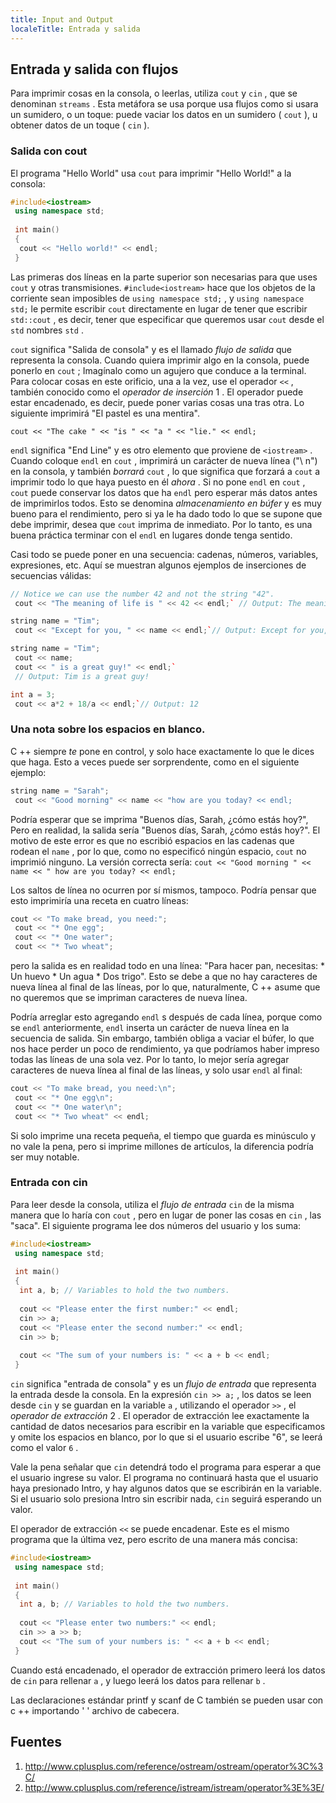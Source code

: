 ```yaml
---
title: Input and Output
localeTitle: Entrada y salida
---
```

## Entrada y salida con flujos

Para imprimir cosas en la consola, o leerlas, utiliza `cout` y `cin` , que se denominan `streams` . Esta metáfora se usa porque usa flujos como si usara un sumidero, o un toque: puede vaciar los datos en un sumidero ( `cout` ), u obtener datos de un toque ( `cin` ).

### Salida con cout

El programa "Hello World" usa `cout` para imprimir "Hello World!" a la consola:

```C++
#include<iostream> 
 using namespace std; 
 
 int main() 
 { 
  cout << "Hello world!" << endl; 
 } 
```

Las primeras dos líneas en la parte superior son necesarias para que uses `cout` y otras transmisiones. `#include<iostream>` hace que los objetos de la corriente sean imposibles de `using namespace std;` , y `using namespace std;` le permite escribir `cout` directamente en lugar de tener que escribir `std::cout` , es decir, tener que especificar que queremos usar `cout` desde el `std` nombres `std` .

`cout` significa "Salida de consola" y es el llamado _flujo de salida_ que representa la consola. Cuando quiera imprimir algo en la consola, puede ponerlo en `cout` ; Imagínalo como un agujero que conduce a la terminal. Para colocar cosas en este orificio, una a la vez, use el operador `<<` , también conocido como el _operador de inserción_ 1 . El operador puede estar encadenado, es decir, puede poner varias cosas una tras otra. Lo siguiente imprimirá "El pastel es una mentira".

`cout << "The cake " << "is " << "a " << "lie." << endl;`

`endl` significa "End Line" y es otro elemento que proviene de `<iostream>` . Cuando coloque `endl` en `cout` , imprimirá un carácter de nueva línea ("\\ n") en la consola, y también _borrará_ `cout` , lo que significa que forzará a `cout` a imprimir todo lo que haya puesto en él _ahora_ . Si no pone `endl` en `cout` , `cout` puede conservar los datos que ha `endl` pero esperar más datos antes de imprimirlos todos. Esto se denomina _almacenamiento en búfer_ y es muy bueno para el rendimiento, pero si ya le ha dado todo lo que se supone que debe imprimir, desea que `cout` imprima de inmediato. Por lo tanto, es una buena práctica terminar con el `endl` en lugares donde tenga sentido.

Casi todo se puede poner en una secuencia: cadenas, números, variables, expresiones, etc. Aquí se muestran algunos ejemplos de inserciones de secuencias válidas:

```C++
// Notice we can use the number 42 and not the string "42". 
 cout << "The meaning of life is " << 42 << endl;` // Output: The meaning of life is 42 
```

```C++
string name = "Tim"; 
 cout << "Except for you, " << name << endl;`// Output: Except for you, Tim 
```

```C++
string name = "Tim"; 
 cout << name; 
 cout << " is a great guy!" << endl;` 
 // Output: Tim is a great guy! 
```

```C++
int a = 3; 
 cout << a*2 + 18/a << endl;`// Output: 12 
```

### Una nota sobre los espacios en blanco.

C ++ siempre _te_ pone en control, y solo hace exactamente lo que le dices que haga. Esto a veces puede ser sorprendente, como en el siguiente ejemplo:

```C++
string name = "Sarah"; 
 cout << "Good morning" << name << "how are you today? << endl; 
```

Podría esperar que se imprima "Buenos días, Sarah, ¿cómo estás hoy?", Pero en realidad, la salida sería "Buenos días, Sarah, ¿cómo estás hoy?". El motivo de este error es que no escribió espacios en las cadenas que rodean el `name` , por lo que, como no especificó ningún espacio, `cout` no imprimió ninguno. La versión correcta sería: `cout << "Good morning " << name << " how are you today? << endl;`

Los saltos de línea no ocurren por sí mismos, tampoco. Podría pensar que esto imprimiría una receta en cuatro líneas:

```C++
cout << "To make bread, you need:"; 
 cout << "* One egg"; 
 cout << "* One water"; 
 cout << "* Two wheat"; 
```

pero la salida es en realidad todo en una línea: "Para hacer pan, necesitas: \* Un huevo \* Un agua \* Dos trigo". Esto se debe a que no hay caracteres de nueva línea al final de las líneas, por lo que, naturalmente, C ++ asume que no queremos que se impriman caracteres de nueva línea.

Podría arreglar esto agregando `endl` s después de cada línea, porque como se `endl` anteriormente, `endl` inserta un carácter de nueva línea en la secuencia de salida. Sin embargo, también obliga a vaciar el búfer, lo que nos hace perder un poco de rendimiento, ya que podríamos haber impreso todas las líneas de una sola vez. Por lo tanto, lo mejor sería agregar caracteres de nueva línea al final de las líneas, y solo usar `endl` al final:

```C++
cout << "To make bread, you need:\n"; 
 cout << "* One egg\n"; 
 cout << "* One water\n"; 
 cout << "* Two wheat" << endl; 
```

Si solo imprime una receta pequeña, el tiempo que guarda es minúsculo y no vale la pena, pero si imprime millones de artículos, la diferencia podría ser muy notable.

### Entrada con cin

Para leer desde la consola, utiliza el _flujo de entrada_ `cin` de la misma manera que lo haría con `cout` , pero en lugar de poner las cosas en `cin` , las "saca". El siguiente programa lee dos números del usuario y los suma:

```C++
#include<iostream> 
 using namespace std; 
 
 int main() 
 { 
  int a, b; // Variables to hold the two numbers. 
 
  cout << "Please enter the first number:" << endl; 
  cin >> a; 
  cout << "Please enter the second number:" << endl; 
  cin >> b; 
 
  cout << "The sum of your numbers is: " << a + b << endl; 
 } 
```

`cin` significa "entrada de consola" y es un _flujo de entrada_ que representa la entrada desde la consola. En la expresión `cin >> a;` , los datos se leen desde `cin` y se guardan en la variable `a` , utilizando el operador `>>` , el _operador de extracción_ 2 . El operador de extracción lee exactamente la cantidad de datos necesarios para escribir en la variable que especificamos y omite los espacios en blanco, por lo que si el usuario escribe "6", se leerá como el valor `6` .

Vale la pena señalar que `cin` detendrá todo el programa para esperar a que el usuario ingrese su valor. El programa no continuará hasta que el usuario haya presionado Intro, y hay algunos datos que se escribirán en la variable. Si el usuario solo presiona Intro sin escribir nada, `cin` seguirá esperando un valor.

El operador de extracción `<<` se puede encadenar. Este es el mismo programa que la última vez, pero escrito de una manera más concisa:

```C++
#include<iostream> 
 using namespace std; 
 
 int main() 
 { 
  int a, b; // Variables to hold the two numbers. 
 
  cout << "Please enter two numbers:" << endl; 
  cin >> a >> b; 
  cout << "The sum of your numbers is: " << a + b << endl; 
 } 
```

Cuando está encadenado, el operador de extracción primero leerá los datos de `cin` para rellenar `a` , y luego leerá los datos para rellenar `b` .

Las declaraciones estándar printf y scanf de C también se pueden usar con c ++ importando ' ' archivo de cabecera.

## Fuentes

1.  http://www.cplusplus.com/reference/ostream/ostream/operator%3C%3C/
2.  http://www.cplusplus.com/reference/istream/istream/operator%3E%3E/